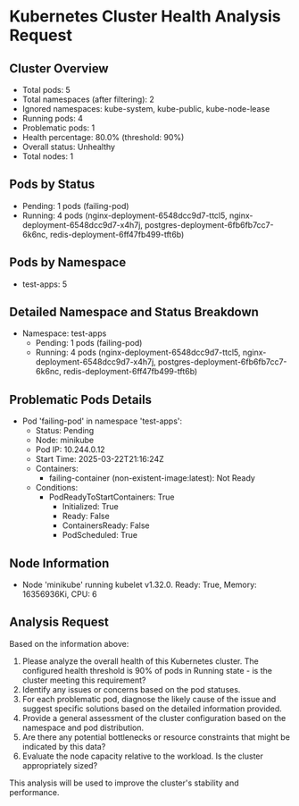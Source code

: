 # Kubernetes Cluster Health Analysis Request

## Cluster Overview
- Total pods: 5
- Total namespaces (after filtering): 2
- Ignored namespaces: kube-system, kube-public, kube-node-lease
- Running pods: 4
- Problematic pods: 1
- Health percentage: 80.0% (threshold: 90%)
- Overall status: Unhealthy
- Total nodes: 1



## Pods by Status
- Pending: 1 pods (failing-pod)
- Running: 4 pods (nginx-deployment-6548dcc9d7-ttcl5, nginx-deployment-6548dcc9d7-x4h7j, postgres-deployment-6fb6fb7cc7-6k6nc, redis-deployment-6ff47fb499-tft6b)

## Pods by Namespace
- test-apps: 5

## Detailed Namespace and Status Breakdown
- Namespace: test-apps
  - Pending: 1 pods (failing-pod)
  - Running: 4 pods (nginx-deployment-6548dcc9d7-ttcl5, nginx-deployment-6548dcc9d7-x4h7j, postgres-deployment-6fb6fb7cc7-6k6nc, redis-deployment-6ff47fb499-tft6b)


## Problematic Pods Details
- Pod 'failing-pod' in namespace 'test-apps':
  - Status: Pending
  - Node: minikube
  - Pod IP: 10.244.0.12
  - Start Time: 2025-03-22T21:16:24Z
  - Containers:
    - failing-container (non-existent-image:latest): Not Ready
  - Conditions:
    - PodReadyToStartContainers: True
        - Initialized: True
        - Ready: False
        - ContainersReady: False
        - PodScheduled: True


## Node Information
- Node 'minikube' running kubelet v1.32.0. Ready: True, Memory: 16356936Ki, CPU: 6



## Analysis Request
Based on the information above:
1. Please analyze the overall health of this Kubernetes cluster. The configured health threshold is 90% of pods in Running state - is the cluster meeting this requirement?
2. Identify any issues or concerns based on the pod statuses.
3. For each problematic pod, diagnose the likely cause of the issue and suggest specific solutions based on the detailed information provided.
4. Provide a general assessment of the cluster configuration based on the namespace and pod distribution.
5. Are there any potential bottlenecks or resource constraints that might be indicated by this data?
6. Evaluate the node capacity relative to the workload. Is the cluster appropriately sized?

This analysis will be used to improve the cluster's stability and performance.
